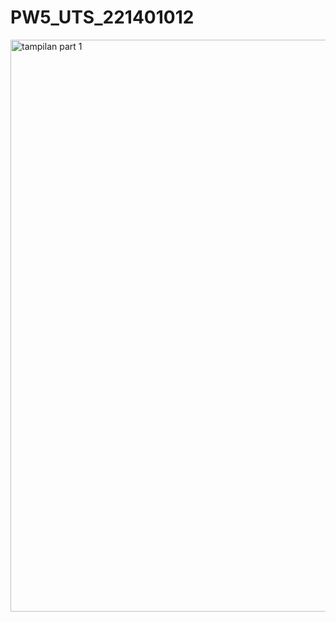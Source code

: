 # PW5_UTS_221401012
<img width="915" alt="tampilan part 1" src="https://github.com/AqilaEling/PW5_UTS_221401012/assets/150873845/a1736aa7-1dd9-4b1f-a832-a7d55d67e80d">
